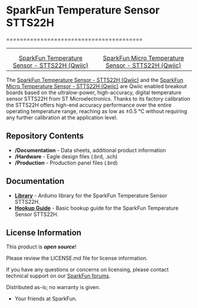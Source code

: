 # SparkFun Temperature Sensor STTS22H
========================================

<table class="table table-hover table-striped table-bordered">
    <tr>
        <th class="text-center"> 
        </th>
        <th class="text-center">
        </th>
    </tr>
    <tr align="center">
        <td><a href="https://www.sparkfun.com/products/21262"><img src="https://cdn.sparkfun.com/assets/parts/2/1/0/3/8/STTS22-_01.jpg" alt=""></a></td>
        <td><a href="https://www.sparkfun.com/products/21273"><img src="https://cdn.sparkfun.com/assets/parts/2/1/0/5/1/STTS22Micro-_01.jpg" alt=""></a></td>
    </tr>
    <tr align="center">
        <td><a href="https://www.sparkfun.com/products/21262">SparkFun Temperature Sensor - STTS22H (Qwiic)</a></td>
        <td><a href="https://www.sparkfun.com/products/21273">SparkFun Micro Temperature Sensor - STTS22H (Qwiic)</a></td>
    </tr>
</table>

The [SparkFun Temperature Sensor - STTS22H (Qwiic)](https://www.sparkfun.com/products/21262) and the [SparkFun Micro Temperature Sensor - STTS22H (Qwiic)](https://www.sparkfun.com/products/21273) are Qwiic enabled breakout boards based on the ultralow-power, high-accuracy, digital temperature sensor STTS22H from ST Microelectronics. Thanks to its factory calibration the STTS22H offers high-end accuracy performance over the entire operating temperature range, reaching as low as ±0.5 °C without requiring any further calibration at the application level. 

Repository Contents
-------------------

* **/Documentation** - Data sheets, additional product information
* **/Hardware** - Eagle design files (.brd, .sch)
* **/Production** - Production panel files (.brd)

Documentation
--------------
* **[Library](https://github.com/sparkfun/SparkFun_STTS22H_Arduino_Library)** - Arduino library for the SparkFun Temperature Sensor STTS22H.
* **[Hookup Guide](https://learn.sparkfun.com/tutorials/sparkfun-temperature-sensor---stts22h-qwiic-hookup-guide)** - Basic hookup guide for the SparkFun Temperature Sensor STTS22H.


License Information
-------------------

This product is _**open source**_! 

Please review the LICENSE.md file for license information. 

If you have any questions or concerns on licensing, please contact technical support on our [SparkFun forums](https://forum.sparkfun.com/viewforum.php?f=152).

Distributed as-is; no warranty is given.

- Your friends at SparkFun.

_<COLLABORATION CREDIT>_
